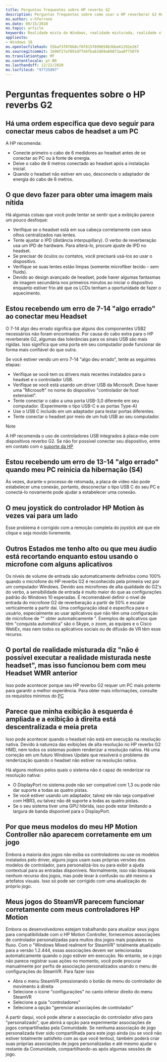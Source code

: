```yaml
---
title: Perguntas frequentes sobre HP reverbs G2
description: Perguntas frequentes sobre como usar o HP reverberar G2 Headset
ms.author: v-hferrone
ms.date: 09/15/2020
ms.topic: article
keywords: Realidade mista do Windows, realidade misturada, realidade virtual, VR, MR, solução de problemas, erros, ajuda, suporte, desempenho
appliesto:
- Windows 10
ms.openlocfilehash: 55baf3f076b8cf0f815f899658b3bbe61292e267
ms.sourcegitcommit: 1b90f27af091dffd4fba63d69a89873aa0f75079
ms.translationtype: MT
ms.contentlocale: pt-BR
ms.lasthandoff: 12/22/2020
ms.locfileid: "97725897"
---
```

# <a name="hp-reverb-g2-frequently-asked-questions"></a>Perguntas frequentes sobre o HP reverbs G2

## <a name="is-there-a-specific-order-i-should-follow-to-connect-my-headset-cables-to-a-pc"></a>Há uma ordem específica que devo seguir para conectar meus cabos de headset a um PC

A HP recomenda:

- Conecte primeiro o cabo de 6 medidores ao headset antes de se conectar ao PC ou à fonte de energia.
- Deixe o cabo de 6 metros conectado ao headset após a instalação inicial.
- Quando o headset não estiver em uso, desconecte o adaptador de energia do cabo de 6 metros.

## <a name="what-should-i-do-to-get-a-crisper-image"></a>O que devo fazer para obter uma imagem mais nítida

Há algumas coisas que você pode tentar se sentir que a exibição parece um pouco desfoque:

- Verifique se o headset está em sua cabeça corretamente com seus olhos centralizados nas lentes.
- Tente ajustar o IPD (distância interpupillary). O verbo de reverberação usa um IPD de hardware. Para alterá-lo, procure ajuste de IPD no headset.
- Se precisar de óculos ou contatos, você precisará usá-los ao usar o dispositivo.
- Verifique se suas lentes estão limpas (somente microfiber tecido – sem fluids).
- Devido ao design avançado de headset, pode haver algumas fantasmas de imagem secundária nos primeiros minutos ao iniciar o dispositivo enquanto estiver frio até que os LCDs tenham a oportunidade de fazer o aquecimento.

## <a name="i-am-getting-a-7-14-something-went-wrong-error-when-i-plug-in-my-headset"></a>Estou recebendo um erro de 7-14 "algo errado" ao conectar meu Headset

O 7-14 algo deu errado significa que alguns dos componentes USB2 necessários não foram encontrados.  Por causa do cabo extra para o HP reverberate G2, algumas das tolerâncias para os sinais USB são mais rígidas.  Isso significa que uma porta em seu computador pode funcionar de forma mais confiável do que outra.

Se você estiver vendo um erro 7-14 "algo deu errado", tente as seguintes etapas:

- Verifique se você tem os drivers mais recentes instalados para o headset e o controlador USB.
- Verifique se você está usando um driver USB da Microsoft. Deve haver uma "Microsoft" no nome do dispositivo "controlador de host extensível".
- Tente conectar o cabo a uma porta USB-3,0 diferente em seu computador. (Experimente o tipo USB-C e as portas Type-A)
- Use o USB C incluído em um adaptador para testar portas diferentes.
- Tente conectar o headset por meio de um hub USB ao seu computador.

> [!NOTE]
> A HP recomenda o uso de controladores USB integrados à placa-mãe com dispositivos reverbo G2.
> Se não for possível conectar seu dispositivo, entre em contato com o [suporte da HP](https://support.hp.com/us-en)

## <a name="i-am-getting-a-13-14-something-went-wrong-error-when-my-pc-resumes-from-hibernate-s4"></a>Estou recebendo um erro de 13-14 "algo errado" quando meu PC reinicia da hibernação (S4)

Às vezes, durante o processo de retomada, a placa de vídeo não pode estabelecer uma conexão, portanto, desconectar o tipo USB C do seu PC e conectá-lo novamente pode ajudar a estabelecer uma conexão.

## <a name="my-hp-motion-controller-joystick-will-sometimes-stick-to-one-side"></a>O meu joystick do controlador HP Motion às vezes vai para um lado

Esse problema é corrigido com a remoção completa do joystick até que ele clique e seja movido livremente.

## <a name="others-state-i-am-loud-or-that-my-audio-is-clipping-while-i-am-using-the-microphone-with-some-applications"></a>Outros Estados me tenho alto ou que meu áudio está recortando enquanto estou usando o microfone com alguns aplicativos

Os níveis de volume de entrada são automaticamente definidos como 100% quando o microfone do HP reverbs G2 é reconhecido pela primeira vez por um computador Windows. Devido aos microfones de alta qualidade do G2's do verbo, a sensibilidade de entrada é muito maior do que as configurações padrão do Windows 10 esperadas. É recomendável definir o nível de entrada do microfone G2 de reverberação a partir de 50% e escalar verticalmente a partir daí. Uma configuração ideal é específica para o usuário, especialmente ao usar aplicativos que não têm uma configuração de microfone de "" obter automaticamente ". Exemplos de aplicativos que têm "conquista automática" são o Skype, o zoom, as equipes e o Cisco WebEx, mas nem todos os aplicativos sociais ou de difusão de VR têm esse recurso.

## <a name="the-mixed-reality-portal-says-cant-run-mixed-reality-on-this-headset-but-this-worked-fine-with-my-previous-wmr-headset"></a>O portal de realidade misturada diz "não é possível executar a realidade misturada neste headset", mas isso funcionou bem com meu Headset WMR anterior

Isso pode acontecer porque seu HP reverbo G2 requer um PC mais potente para garantir a melhor experiência. Para obter mais informações, consulte os requisitos mínimos do [PC](windows-mixed-reality-minimum-pc-hardware-compatibility-guidelines.md)

## <a name="it-looks-like-my-left-display-is-stretched-and-the-right-display-is-off-centered-and-half-black"></a>Parece que minha exibição à esquerda é ampliada e a exibição à direita está descentralizada e meia preta

Isso pode acontecer quando o headset não está em execução na resolução nativa. Devido à natureza das exibições de alta resolução no HP reverbs G2 HMD, nem todos os sistemas podem renderizar a resolução nativa. Há uma correção em um futuro Windows Update que resolverá o problema de renderização quando o headset não estiver na resolução nativa.

Há alguns motivos pelos quais o sistema não é capaz de renderizar na resolução nativa:

- O DisplayPort no sistema pode não ser compatível com 1,3 ou pode não dar suporte a todas as quatro pistas.
- Se você estiver usando um adaptador, talvez ele não seja compatível com HBR3, ou talvez não dê suporte a todas as quatro pistas.
- Se o seu sistema tiver uma GPU híbrida, isso pode estar limitando a largura de banda disponível para o DisplayPort.

## <a name="why-are-my-hp-motion-controller-models-not-showing-up-correctly-in-a-game"></a>Por que meus modelos do meu HP Motion Controller não aparecem corretamente em um jogo

Embora a maioria dos jogos não exiba os controladores ou use os modelos instalados pelo driver, alguns jogos usam suas próprias versões dos modelos de controlador, para personalizá-los ou para exibir a ajuda contextual para as entradas disponíveis. Normalmente, isso não bloqueia nenhum recurso dos jogos, mas pode levar à confusão ou até mesmo a artefatos visuais. Isso só pode ser corrigido com uma atualização do próprio jogo.

## <a name="my-steamvr-games-dont-appear-to-work-correctly-with-my-hp-motion-controllers"></a>Meus jogos do SteamVR parecem funcionar corretamente com meus controladores HP Motion

Embora os desenvolvedores estejam trabalhando para atualizar seus jogos para compatibilidade com o HP Motion Controller, fornecemos associações de controlador personalizadas para muitos dos jogos mais populares no fluxo. Com o "Windows Mixed realment for SteamVR" totalmente atualizado para a versão 1.2.444, essas associações devem ser selecionadas automaticamente quando o jogo estiver em execução. No entanto, se o jogo não parece registrar suas ações no momento, você pode procurar manualmente por perfis de associação personalizados usando o menu de configurações do SteamVR.
Para fazer isso

- Abra o menu SteamVR pressionando o botão de menu do controlador de movimento à direita
- Selecione o ícone "configurações" no canto inferior direito do menu SteamVR
- Selecione a guia "controladores"
- Selecione a opção "gerenciar associações de controlador"

A partir daqui, você pode alterar a associação do controlador ativo para "personalizado", que abrirá a opção para experimentar associações de jogos compartilhadas pela Comunidade.
Se nenhuma associação de jogo personalizada tiver sido compartilhada para este jogo ainda (ou se você não estiver totalmente satisfeito com as que você tentou), também poderá criar suas próprias associações de jogos personalizadas e até mesmo ajudar o restante da Comunidade, compartilhando-as após algumas sessões de jogo.